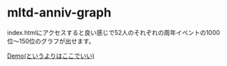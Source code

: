 # mltd-anniv-graph

index.htmlにアクセスすると良い感じで52人のそれぞれの周年イベントの1000位〜150位のグラフが出せます。

[Demo(というよりはここでいい)](https://mikuta0407.net/tools/imas/mltd-aniv-graph/)

